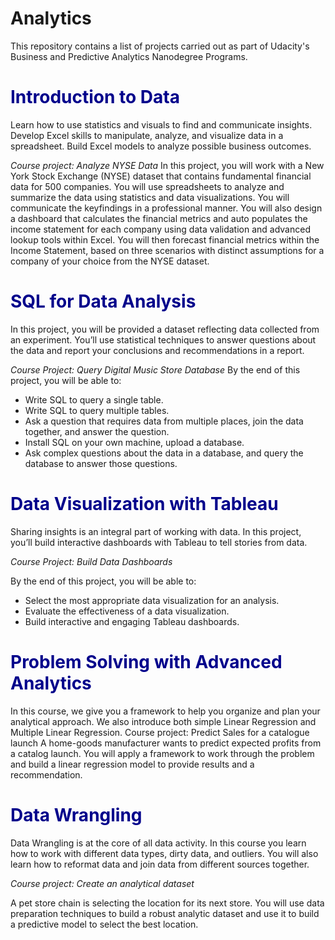 # Analytics
This repository contains a list of projects carried out as part of Udacity's Business and Predictive Analytics Nanodegree Programs.

<h1 STYLE="color:DarkBlue;">
<b> Introduction to Data </b>
</h1>

Learn how to use statistics and visuals to find and communicate insights. Develop Excel skills to manipulate, analyze, and visualize data in a spreadsheet. Build Excel models to analyze possible business outcomes.

<i> Course project: Analyze NYSE Data </i>
In this project, you will work with a New York Stock Exchange (NYSE) dataset that contains fundamental financial data for 500 companies. You will use spreadsheets to analyze and summarize the data using statistics and data visualizations. You will communicate the keyfindings in a professional manner. You will also design a dashboard that calculates the financial metrics and auto populates the income statement for each company using data validation and advanced lookup tools within Excel. You will then forecast financial metrics within the Income Statement, based on three scenarios with distinct assumptions for a company of your choice from the NYSE dataset. 

<h1 STYLE="color:DarkBlue;">
<b> SQL for Data Analysis </b>
</h1>
In this project, you will be provided a dataset reflecting data collected from an experiment. You’ll use statistical techniques to answer questions about the data and report your conclusions and recommendations in a report.

<i> Course Project: Query Digital Music Store Database </i>
By the end of this project, you will be able to:       
<ul>
<li>Write SQL to query a single table.</li>
<li>Write SQL to query multiple tables.</li>
<li>Ask a question that requires data from multiple places, join the data together, and answer the question.</li>    
<li>Install SQL on your own machine, upload a database.</li> 
<li>Ask complex questions about the data in a database, and query the database to answer those questions.</li> 
</ul>
<h1 STYLE="color:DarkBlue;">
  <b>Data Visualization with Tableau</b>
  </h1>
Sharing insights is an integral part of working with data. In this project, you’ll build interactive dashboards with Tableau to tell stories from data. 

<i> Course Project: Build Data Dashboards </i>

By the end of this project, you will be able to:
<ul>
  <li>Select the most appropriate data visualization for an analysis.</li>
 <li>Evaluate the effectiveness of a data visualization.</li>
 <li>Build interactive and engaging Tableau dashboards.</li>
</ul>
<h1 STYLE="color:DarkBlue;">
<b> Problem Solving with Advanced Analytics </b>
</h1>
In this course, we give you a framework to help you organize and plan your analytical approach. We also introduce both simple Linear Regression and Multiple Linear Regression.
Course project: Predict Sales for a catalogue launch  
A home-goods manufacturer wants to predict expected profits from a catalog launch. You will apply a framework to work through the problem and build a linear regression model to provide results and a recommendation.
<h1 STYLE="color:DarkBlue;">
<b> Data Wrangling </b>
</h1>
Data Wrangling is at the core of all data activity. In this course you learn how to work with different data types, dirty data, and outliers. You will also learn how to reformat data and join data from different sources together.

<i> Course project: Create an analytical dataset </i>

A pet store chain is selecting the location for its next store. You will use data preparation techniques to build a robust analytic dataset and use it to build a predictive model to select the best location.
